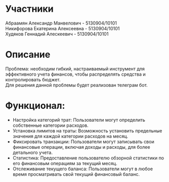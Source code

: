 # Участники
Абраамян Александр Манвелович - 5130904/10101  
Никифорова Екатерина Алексеевна - 5130904/10101  
Худяков Геннадий Алескеевич - 5130904/10101

# Описание  
Проблема: необходим гибкий, настраиваемый инструмент для эффективного учета финансов, чтобы распределять средства и контролировать бюджет.  
Для решения данной проблемы будет реализован телеграм бот.  

# Функционал: 
- Настройка категорий трат: Пользователи могут определить собственные категории расходов.  
- Установка лимитов на траты: Возможность установить предельные значения для каждой категории расходов на месяц.  
- Фиксировать транзакции: Пользователи могут записывать свои финансовые операции, включая доходы и расходы, для более детального учета.  
- Статистика: Предоставление пользователю обзорной статистики по его финансовым операциям за текущий месяц.  
- Отслеживание текущего баланса: Пользователи могут в любое время просматривать свой текущий финансовый баланс.  
